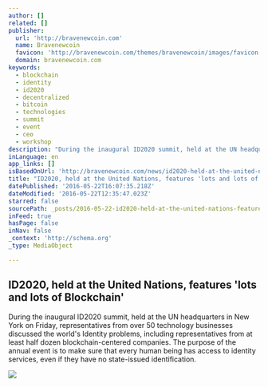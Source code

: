 ```yaml
---
author: []
related: []
publisher:
  url: 'http://bravenewcoin.com'
  name: Bravenewcoin
  favicon: 'http://bravenewcoin.com/themes/bravenewcoin/images/favicon.ico'
  domain: bravenewcoin.com
keywords:
  - blockchain
  - identity
  - id2020
  - decentralized
  - bitcoin
  - technologies
  - summit
  - event
  - ceo
  - workshop
description: "During the inaugural ID2020 summit, held at the UN headquarters in New York on Friday, representatives from over 50 technology businesses discussed the world's Identity problems, including representatives from at least half dozen blockchain-centered companies. The purpose of the annual event is to make sure that every human being has access to identity services, even if they have no state-issued identification."
inLanguage: en
app_links: []
isBasedOnUrl: 'http://bravenewcoin.com/news/id2020-held-at-the-united-nations-features-lots-and-lots-of-blockchain/'
title: "ID2020, held at the United Nations, features 'lots and lots of Blockchain'"
datePublished: '2016-05-22T16:07:35.218Z'
dateModified: '2016-05-22T12:35:47.023Z'
starred: false
sourcePath: _posts/2016-05-22-id2020-held-at-the-united-nations-features-lots-and-lots.md
inFeed: true
hasPage: false
inNav: false
_context: 'http://schema.org'
_type: MediaObject

---
```

<article style=""><h1>ID2020, held at the United Nations, features 'lots and lots of Blockchain'</h1><p>During the inaugural ID2020 summit, held at the UN headquarters in New York on Friday, representatives from over 50 technology businesses discussed the world's Identity problems, including representatives from at least half dozen blockchain-centered companies. The purpose of the annual event is to make sure that every human being has access to identity services, even if they have no state-issued identification.</p><img src="http://bravenewcoin.com/assets/Uploads/_resampled/CroppedImage400400-ID2020.jpg" /></article>